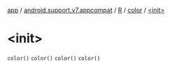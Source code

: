 [app](../../../index.md) / [android.support.v7.appcompat](../../index.md) / [R](../index.md) / [color](index.md) / [&lt;init&gt;](.)

# &lt;init&gt;

`color()`
`color()`
`color()`
`color()`